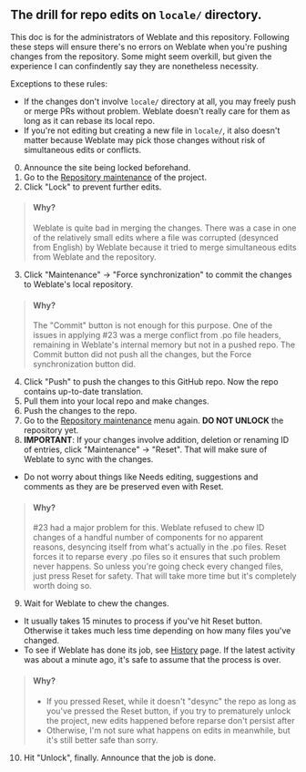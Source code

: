 ## The drill for repo edits on `locale/` directory.

This doc is for the administrators of Weblate and this repository. Following these steps will ensure there's no errors
on Weblate when you're pushing changes from the repository. Some might seem overkill, but given the experience
I can confindently say they are nonetheless necessity.

Exceptions to these rules:
* If the changes don't involve `locale/` directory at all, you may freely push or merge PRs without problem.
  Weblate doesn't really care for them as long as it can rebase its local repo.
* If you're not editing but creating a new file in `locale/`, it also doesn't matter because Weblate may pick
  those changes without risk of simultaneous edits or conflicts.

0. Announce the site being locked beforehand.
1. Go to the [Repository maintenance](https://weblate.hyperq.be/projects/ftl-multiverse/#repository) of the project.
2. Click "Lock" to prevent further edits.
  > #### Why?
  > Weblate is quite bad in merging the changes. There was a case in one of the relatively small edits where a file
  > was corrupted (desynced from English) by Weblate because it tried to merge simultaneous edits from Weblate
  > and the repository.
3. Click "Maintenance" -> "Force synchronization" to commit the changes to Weblate's local repository.
  > #### Why?
  > The "Commit" button is not enough for this purpose. One of the issues in applying #23 was a merge conflict from
  > .po file headers, remaining in Weblate's internal memory but not in a pushed repo.
  > The Commit button did not push all the changes, but the Force synchronization button did.
4. Click "Push" to push the changes to this GitHub repo. Now the repo contains up-to-date translation.
5. Pull them into your local repo and make changes.
6. Push the changes to the repo.
7. Go to the [Repository maintenance](https://weblate.hyperq.be/projects/ftl-multiverse/#repository) menu again.
   **DO NOT UNLOCK** the repository yet.
8. **IMPORTANT**: If your changes involve addition, deletion or renaming ID of entries, click "Maintenance" -> "Reset".
   That will make sure of Weblate to sync with the changes.
  * Do not worry about things like Needs editing, suggestions and comments as they are be preserved even with Reset.
  > #### Why?
  > #23 had a major problem for this. Weblate refused to chew ID changes of a handful number of components
  > for no apparent reasons, desyncing itself from what's actually in the .po files. Reset forces it to reparse
  > every .po files so it ensures that such problem never happens. So unless you're going check every changed files,
  > just press Reset for safety. That will take more time but it's completely worth doing so.
9. Wait for Weblate to chew the changes.
  * It usually takes 15 minutes to process if you've hit Reset button. Otherwise it takes much less time depending on
    how many files you've changed.
  * To see if Weblate has done its job, see [History](https://weblate.hyperq.be/projects/ftl-multiverse/#history) page.
    If the latest activity was about a minute ago, it's safe to assume that the process is over.
  > #### Why?
  > * If you pressed Reset, while it doesn't "desync" the repo as long as you've pressed the Reset button,
  >   if you try to prematurely unlock the project, new edits happened before reparse don't persist after 
  > * Otherwise, I'm not sure what happens on edits in meanwhile, but it's still better safe than sorry.
10. Hit "Unlock", finally. Announce that the job is done.
